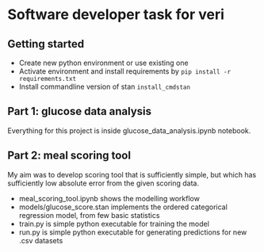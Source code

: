# Software developer task for veri

## Getting started

- Create new python environment or use existing one
- Activate environment and install requirements by
``` pip install -r requirements.txt ```
- Install commandline version of stan
``` install_cmdstan ```

## Part 1: glucose data analysis
Everything for this project is inside glucose_data_analysis.ipynb notebook.

## Part 2: meal scoring tool
My aim was to develop scoring tool that is sufficiently simple, but which has sufficiently low absolute error from the given scoring data.

- meal_scoring_tool.ipynb shows the modelling workflow
- models/glucose_score.stan implements the ordered categorical regression model, from few basic statistics
- train.py is simple python executable for training the model
- run.py is simple python executable for generating predictions for new .csv datasets
